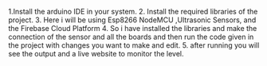 
1.Install the arduino IDE in your system.
2. Install the required libraries of the project.
3. Here i will be using Esp8266 NodeMCU ,Ultrasonic Sensors, and the Firebase Cloud Platform
4. So i have installed the libraries and make the connection of the sensor and all the boards and then run the code given in the project with changes you want to make and edit.
5. after running you will see the output and a live website to monitor the level.

